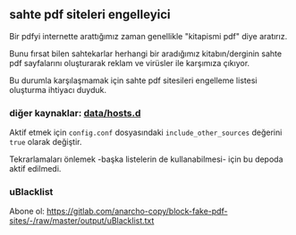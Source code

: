 ## sahte pdf siteleri engelleyici

Bir pdfyi internette arattığımız zaman genellikle "kitapismi pdf" diye aratırız. 

Bunu fırsat bilen sahtekarlar herhangi bir aradığımız kitabın/derginin sahte pdf sayfalarını oluşturarak reklam ve virüsler ile karşımıza çıkıyor.

Bu durumla karşılaşmamak için sahte pdf sitesileri engelleme listesi oluşturma ihtiyacı duyduk.


### diğer kaynaklar: [data/hosts.d](https://gitlab.com/anarcho-copy/block-fake-pdf-sites/-/tree/master/data/hosts.d)

Aktif etmek için `config.conf` dosyasındaki `include_other_sources` değerini `true` olarak değiştir. 

Tekrarlamaları önlemek -başka listelerin de kullanabilmesi- için bu depoda aktif edilmedi.

### uBlacklist

Abone ol: https://gitlab.com/anarcho-copy/block-fake-pdf-sites/-/raw/master/output/uBlacklist.txt
